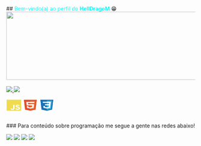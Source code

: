 <p>## <span style="color: #00ffff;">Bem-vindo(a) ao perfil do </span><strong><span style="color: #00ffff;">HellDragoM</span> </strong>😁<img src="https://encrypted-tbn0.gstatic.com/images?q=tbn:ANd9GcS73cfh_bp7mVp3T4oWdjQgjMTj7uACU2J66eiqOYAg&amp;s" alt="" width="684" height="182" /></p>
<div><a href="https://github.com/helldragom"><span style="color: #00ffff;"> <img src="https://github-readme-stats.vercel.app/api?username=helldrag&amp;show_icons=true&amp;theme=tokyonight&amp;include_all_commits=true&amp;count_private=true" height="180em" /> <img src="https://github-readme-stats.vercel.app/api/top-langs/?username=helldragom&amp;layout=compact&amp;langs_count=6&amp;theme=tokyonight" height="180em" /> </span></a></div>
<div style="display: inline_block;"><br /> <img src="https://raw.githubusercontent.com/devicons/devicon/master/icons/javascript/javascript-plain.svg" alt="Js" width="40" height="30" align="center" /> <img src="https://raw.githubusercontent.com/devicons/devicon/master/icons/html5/html5-original.svg" alt="HTML" width="40" height="30" align="center" /> <img src="https://raw.githubusercontent.com/devicons/devicon/master/icons/css3/css3-original.svg" alt="CSS" width="40" height="30" align="center" /></div>
<p><br /> ### Para conte&uacute;do sobre programa&ccedil;&atilde;o me segue a gente nas redes abaixo!</p>
<div><a target="_blank" rel="noopener"><img src="https://img.shields.io/badge/YouTube-FF0000?style=for-the-badge&amp;logo=youtube&amp;logoColor=white" /></a> <a target="_blank" rel="noopener"><img src="https://img.shields.io/badge/-Instagram-%23E4405F?style=for-the-badge&amp;logo=instagram&amp;logoColor=white" /></a> <a><img src="https://img.shields.io/badge/Discord-7289DA?style=for-the-badge&amp;logo=discord&amp;logoColor=white" /></a> <a target="_blank" rel="noopener"><img src="https://img.shields.io/badge/-LinkedIn-%230077B5?style=for-the-badge&amp;logo=linkedin&amp;logoColor=white" /></a></div>
